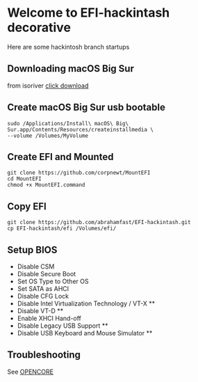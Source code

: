 # Welcome to EFI-hackintash decorative
Here are some hackintosh branch startups


##  Downloading macOS Big Sur

from isoriver [click download](https://isoriver.com/download-your-file-now/?url=https://archive.org/download/macOS.11.BigSur/macOS.11.BigSur.dmg)

## Create macOS **Big Sur** usb bootable
```
sudo /Applications/Install\ macOS\ Big\ Sur.app/Contents/Resources/createinstallmedia \
--volume /Volumes/MyVolume
```


## Create EFI and Mounted

```
git clone https://github.com/corpnewt/MountEFI
cd MountEFI
chmod +x MountEFI.command
```

## Copy EFI 

```
git clone https://github.com/abrahamfast/EFI-hackintash.git
cp EFI-hackintash/efi /Volumes/efi/
```

## Setup BIOS

 - Disable CSM
 - Disable Secure Boot
 - Set OS Type to Other OS
 - Set SATA as AHCI
 - Disable CFG Lock
 - Disable Intel Virtualization Technology / VT-X **
 - Disable VT-D **
 - Enable XHCI Hand-off
 - Disable Legacy USB Support **
 - Disable USB Keyboard and Mouse Simulator **


## Troubleshooting
See [OPENCORE](https://dortania.github.io/troubleshooting/)
